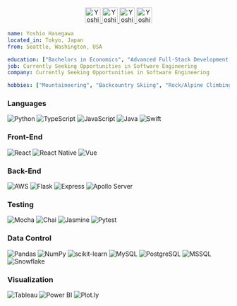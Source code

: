<p align="center">
  <br/>
  <a href="https://www.linkedin.com/in/yoshiohasegawa">
    <img alt="Yoshio's LinkedIn" width="35px" src="https://image.flaticon.com/icons/png/512/1409/1409945.png" />
  </a>
  <a href="https://twitter.com/yoshiohasegawa">
    <img alt="Yoshio's Twitter" width="35px" src="https://image.flaticon.com/icons/png/512/179/179342.png" />
  </a>
  <a href="https://www.instagram.com/yoshioshasegawa">
    <img alt="Yoshio's Instagram" width="35px" src="https://image.flaticon.com/icons/png/512/2111/2111463.png" />
  </a>
  <a href="https://open.spotify.com/user/yoshiohasegawa206">
    <img alt="Yoshio's Spotify" width="35px" src="https://image.flaticon.com/icons/png/512/174/174872.png" />
  </a>
</p>

```yaml
name: Yoshio Hasegawa
located_in: Tokyo, Japan
from: Seattle, Washington, USA

education: ["Bachelors in Economics", "Advanced Full-Stack Development Bootcamp"]
job: Currently Seeking Opportunities in Software Engineering
company: Currently Seeking Opportunities in Software Engineering

hobbies: ["Mountaineering", "Backcountry Skiing", "Rock/Alpine Climbing", "Cycling", "Hiking", "Traveling"]
```
### Languages
![Python](https://img.shields.io/badge/-Python-000?&logo=python)
![TypeScript](https://img.shields.io/badge/-TypeScript-000?&logo=typescript)
![JavaScript](https://img.shields.io/badge/-JavaScript-000?&logo=javascript)
![Java](https://img.shields.io/badge/-Java-000?&logo=java&logoColor=007396)
![Swift](https://img.shields.io/badge/-Swift-000?&logo=swift)

### Front-End
![React](https://img.shields.io/badge/-React-000?&logo=react)
![React Native](https://img.shields.io/badge/-React%20Native-000?&logo=react)
![Vue](https://img.shields.io/badge/-Vue-000?logo=vue.js)

### Back-End
![AWS](https://img.shields.io/badge/-AWS-000?&logo=amazon-aws&logoColor=F90)
![Flask](https://img.shields.io/badge/-Flask-000?logo=flask)
![Express](https://img.shields.io/badge/-Express-000?logo=express)
![Apollo Server](https://img.shields.io/badge/-Apollo%20Server-000?logo=apollo-graphql)

### Testing
![Mocha](https://img.shields.io/badge/-Mocha-000?logo=mocha)
![Chai](https://img.shields.io/badge/-Chai-000?logo=chai)
![Jasmine](https://img.shields.io/badge/-Jasmine-000?logo=jasmine)
![Pytest](https://img.shields.io/badge/-Pytest-000?logo=pytest)

### Data Control
![Pandas](https://img.shields.io/badge/-Pandas-000?logo=pandas)
![NumPy](https://img.shields.io/badge/-NumPy-000?logo=numpy)
![scikit-learn](https://img.shields.io/badge/-scikit%20learn-000?logo=scikitlearn)
![MySQL](https://img.shields.io/badge/-MySQL-000?logo=mysql)
![PostgreSQL](https://img.shields.io/badge/-PostgreSQL-000?logo=postgresql)
![MSSQL](https://img.shields.io/badge/-MSSQL-000?logo=microsoft-sql-server)
![Snowflake](https://img.shields.io/badge/-Snowflake-000?logo=snowflake)

### Visualization
![Tableau](https://img.shields.io/badge/-Tableau-000?logo=tableau)
![Power BI](https://img.shields.io/badge/-Power%20BI-000?logo=power-bi)
![Plot.ly](https://img.shields.io/badge/-plotly-000?logo=plotly)
